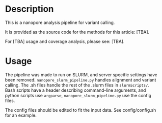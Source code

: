 # Description

This is a nanopore analysis pipeline for variant calling.

It is provided as the source code for the methods for this article: [TBA].

For [TBA] usage and coverage analysis, please see: [TBA].

# Usage

The pipeline was made to run on SLURM, and server specific settings have been removed.
`nanopore_slurm_pipeline.py` handles alignment and variant calling. The .sh files handle the rest of the .slurm files in `slurmScripts/`. Bash scripts have a header describing command-line arguments, and python scripts use `argparse`, `nanopore_slurm_pipeline.py` use the config files.

The config files should be edited to fit the input data. See config/config.sh for an example.

